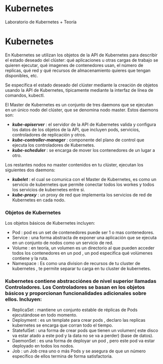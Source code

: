 # Kubernetes
Laboratorio de Kubernetes + Teoría 

# Kubernetes 

 En Kubernetes se utilizan los objetos de la API de Kubernetes para describir el estado deseado del clúster: qué aplicaciones u otras cargas de trabajo se quieren ejecutar, qué imagenes de contenedores usan, el número de replicas, qué red y qué recursos de almacenamiento quieres que tengan disponibles, etc. 

 Se especifica el estado deseado del clúster mediante la creación de objetos usando la API de Kubernetes, típicamente mediante la interfaz de línea de comandos, kubectl.

 El Master de Kubernetes es un conjunto de tres daemons que se ejecutan en un único nodo del clúster, que se denomina nodo master. Estos daemons son: 
 
 - ***kube-apiserver***          : el servidor de la API de Kubernetes valida y configura los datos de los objetos de la API, que incluyen pods, servicios, controladores de replicación y otros.
 - ***kube-controller-manager*** : componente del plano de control que ejecuta los controladores de Kubernetes.
 - ***kube-scheduler***          : se encarga de mover los contenedores de un lugar a otro.


Los restantes nodos no master contenidos en tu clúster, ejecutan los siguientes dos daemons:

- ***kubelet***    : el cual se comunica con el Master de Kubernetes, es como un servicio de kubernetes que permite conectar todos los workes y todos los servicios de kubernetes entre si.
- ***kube-proxy*** : un proxy de red que implementa los servicios de red de Kubernetes en cada nodo.


### **Objetos de Kubernetes**

Los objetos básicos de Kubernetes incluyen:

- Pod         : pod es un set de contenedores puede ser 1 o mas contenedores.
- Service     : una forma abstracta de exponer una aplicación que se ejecuta en un conjunto de nodos como un servicio de red.
- Volume      : en teoría, un volumen es un directorio al que pueden acceder todos los contenedores en un pod , un pod especifica qué volúmenes contiene y la ruta.
- Namespace   : Es como una division de recursos de tu cluster de kubernetes , te permite separar tu carga en tu cluster de kubernetes.

### Kubernetes contiene abstracciónes de nivel superior llamadas Controladores. Los Controladores se basan en los objetos básicos y proporcionan funcionalidades adicionales sobre ellos. Incluyen:

- ReplicaSet  : mantiene un conjunto estable de réplicas de Pods ejecutándose en todo momento.
- Deployment  : es un template para crear pods , declaro las replicas kubernetes se encarga que corran todo el tiempo.
- StatefulSet : una forma de crear pods que tienen un volumen( este disco va estar atado a este pod y la data no se va a perder) (base de datos).
- DaemonSet   : es una forma de deployar un pod , pero este pod va estar deployado en todos los nodos.
- Job         : un Job crea uno o más Pods y se asegura de que un número específico de ellos termina de forma satisfactoria.
